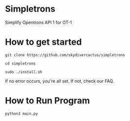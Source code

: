# Simpletrons
Simplify Opentrons API 1 for OT-1 

# How to get started

`git clone https://github.com/skydivercactus/simpletrons`

`cd simpletrons`

`sudo ./install.sh`

If no error occurs, you're all set. If not, check our FAQ. 


# How to Run Program

`python3 main.py`
